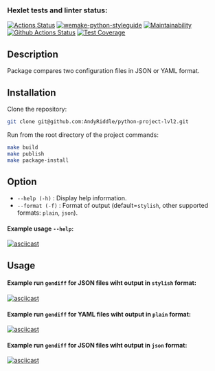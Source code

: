 ### Hexlet tests and linter status:
[![Actions Status](https://github.com/AndyRiddle/python-project-lvl2/workflows/hexlet-check/badge.svg)](https://github.com/AndyRiddle/python-project-lvl2/actions)
[![wemake-python-styleguide](https://img.shields.io/badge/style-wemake-000000.svg)](https://github.com/wemake-services/wemake-python-styleguide)
[![Maintainability](https://api.codeclimate.com/v1/badges/a6207f0f2cce4d4cbb53/maintainability)](https://codeclimate.com/github/AndyRiddle/python-project-lvl2/maintainability)
[![Github Actions Status](https://github.com/AndyRiddle/python-project-lvl2/workflows/Python%20CI/badge.svg)](https://github.com/AndyRiddle/python-project-lvl2/actions)
[![Test Coverage](https://api.codeclimate.com/v1/badges/a6207f0f2cce4d4cbb53/test_coverage)](https://codeclimate.com/github/AndyRiddle/python-project-lvl2/test_coverage)

## Description
Package compares two configuration files in JSON or YAML format.

## Installation
Clone the repository:
```bash
git clone git@github.com:AndyRiddle/python-project-lvl2.git
```
Run from the root directory of the project commands:
```bash
make build
make publish
make package-install
```

## Option
- `--help (-h)` : Display help information.
- `--format (-f)` : Format of output (default=`stylish`, other supported formats: `plain`, `json`).

#### Example usage `--help`:
[![asciicast](https://asciinema.org/a/tkLvXcsgJRQZlP3L8BvKeiugF.png)](https://asciinema.org/a/tkLvXcsgJRQZlP3L8BvKeiugF?autoplay=1)

## Usage
#### Example run `gendiff` for JSON files wiht output in `stylish` format:
[![asciicast](https://asciinema.org/a/9Dz0HwPSEdovpE7fRTR3DB1zu.png)](https://asciinema.org/a/9Dz0HwPSEdovpE7fRTR3DB1zu?autoplay=1)
#### Example run `gendiff` for YAML files wiht output in `plain` format:
[![asciicast](https://asciinema.org/a/KuHoou8bCyDUktqemXNwUIvTq.png)](https://asciinema.org/a/KuHoou8bCyDUktqemXNwUIvTq?autoplay=1)
#### Example run `gendiff` for JSON files wiht output in `json` format:
[![asciicast](https://asciinema.org/a/f7Wap5AGJ1dETfHeKQUbdsOH1.png)](https://asciinema.org/a/f7Wap5AGJ1dETfHeKQUbdsOH1?autoplay=1)

